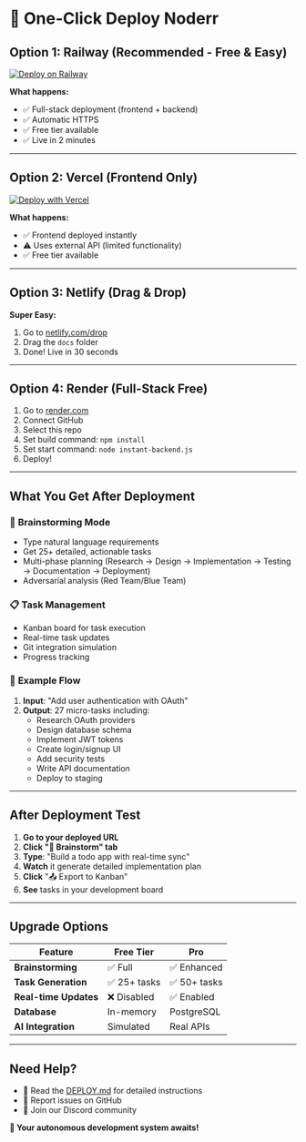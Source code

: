 # 🚀 One-Click Deploy Noderr

## Option 1: Railway (Recommended - Free & Easy)

[![Deploy on Railway](https://railway.app/button.svg)](https://railway.app/template/oHJiGY?referralCode=bonus)

**What happens:**
- ✅ Full-stack deployment (frontend + backend)
- ✅ Automatic HTTPS
- ✅ Free tier available
- ✅ Live in 2 minutes

---

## Option 2: Vercel (Frontend Only)

[![Deploy with Vercel](https://vercel.com/button)](https://vercel.com/new/clone?repository-url=https://github.com/bhumanai/noderr-autonomous&project-name=noderr-ui&repository-name=noderr-ui)

**What happens:**
- ✅ Frontend deployed instantly
- ⚠️ Uses external API (limited functionality)
- ✅ Free tier available

---

## Option 3: Netlify (Drag & Drop)

**Super Easy:**
1. Go to [netlify.com/drop](https://app.netlify.com/drop)
2. Drag the `docs` folder
3. Done! Live in 30 seconds

---

## Option 4: Render (Full-Stack Free)

1. Go to [render.com](https://render.com)
2. Connect GitHub
3. Select this repo
4. Set build command: `npm install`
5. Set start command: `node instant-backend.js`
6. Deploy!

---

## What You Get After Deployment

### 🧠 **Brainstorming Mode**
- Type natural language requirements
- Get 25+ detailed, actionable tasks
- Multi-phase planning (Research → Design → Implementation → Testing → Documentation → Deployment)
- Adversarial analysis (Red Team/Blue Team)

### 📋 **Task Management**
- Kanban board for task execution
- Real-time task updates
- Git integration simulation
- Progress tracking

### 🎯 **Example Flow**
1. **Input**: "Add user authentication with OAuth"
2. **Output**: 27 micro-tasks including:
   - Research OAuth providers
   - Design database schema
   - Implement JWT tokens
   - Create login/signup UI
   - Add security tests
   - Write API documentation
   - Deploy to staging

---

## After Deployment Test

1. **Go to your deployed URL**
2. **Click "🧠 Brainstorm" tab**
3. **Type**: "Build a todo app with real-time sync"
4. **Watch** it generate detailed implementation plan
5. **Click** "📤 Export to Kanban"
6. **See** tasks in your development board

---

## Upgrade Options

| Feature | Free Tier | Pro |
|---------|-----------|-----|
| **Brainstorming** | ✅ Full | ✅ Enhanced |
| **Task Generation** | ✅ 25+ tasks | ✅ 50+ tasks |
| **Real-time Updates** | ❌ Disabled | ✅ Enabled |
| **Database** | In-memory | PostgreSQL |
| **AI Integration** | Simulated | Real APIs |

---

## Need Help?

- 📖 Read the [DEPLOY.md](./DEPLOY.md) for detailed instructions
- 🐛 Report issues on GitHub
- 💬 Join our Discord community

**🎉 Your autonomous development system awaits!**